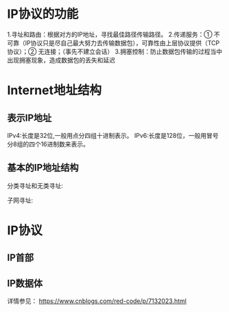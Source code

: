 
# IP协议的功能
1.寻址和路由：根据对方的IP地址，寻找最佳路径传输路径。
2.传递服务：① 不可靠（IP协议只是尽自己最大努力去传输数据包），可靠性由上层协议提供（TCP协议）；② 无连接；（事先不建立会话）
3.拥塞控制：防止数据包传输的过程当中出现拥塞现象，造成数据包的丢失和延迟

# Internet地址结构

## 表示IP地址
  IPv4:长度是32位,一般用点分四组十进制表示。
  IPv6:长度是128位，一般用冒号分8组的四个16进制数来表示。

## 基本的IP地址结构
  分类寻址和无类寻址:

  子网寻址:


# IP协议

## IP首部
## IP数据体

详情参见：
  https://www.cnblogs.com/red-code/p/7132023.html

